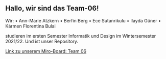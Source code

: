 ## Hallo, wir sind das Team-06! 

Wir: 
•	Ann-Marie Atzkern
•	Berfin Berg
•	Ece Sutanrikulu
•	Ilayda Güner
•	Kármen Florentina Bulai

studieren im ersten Semester Informatik und Design im Wintersemester 2021/22. Und ist unser Repository. 


[Link zu unserem Miro-Board: Team 06](https://miro.com/app/board/o9J_llC7QLg=/)
